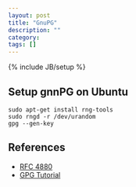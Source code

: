 ```yaml
---
layout: post
title: "GnuPG"
description: ""
category: 
tags: []
---
```

{% include JB/setup %}

## Setup gnnPG on Ubuntu
```
sudo apt-get install rng-tools
sudo rngd -r /dev/urandom 
gpg --gen-key
```

## References
- [RFC 4880](http://tools.ietf.org/html/rfc4880)
- [GPG Tutorial](https://futureboy.us/pgp.html)
